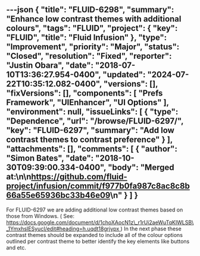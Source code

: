 ---json
{
  "title": "FLUID-6298",
  "summary": "Enhance low contrast themes with additional colours",
  "tags": "FLUID",
  "project": {
    "key": "FLUID",
    "title": "Fluid Infusion"
  },
  "type": "Improvement",
  "priority": "Major",
  "status": "Closed",
  "resolution": "Fixed",
  "reporter": "Justin Obara",
  "date": "2018-07-10T13:36:27.954-0400",
  "updated": "2024-07-22T10:35:12.082-0400",
  "versions": [],
  "fixVersions": [],
  "components": [
    "Prefs Framework",
    "UIEnhancer",
    "UI Options"
  ],
  "environment": null,
  "issueLinks": [
    {
      "type": "Dependence",
      "url": "/browse/FLUID-6297/",
      "key": "FLUID-6297",
      "summary": "Add low contrast themes to contrast preference"
    }
  ],
  "attachments": [],
  "comments": [
    {
      "author": "Simon Bates",
      "date": "2018-10-30T09:39:00.334-0400",
      "body": "Merged at:\n\n<https://github.com/fluid-project/infusion/commit/f977b0fa987c8ac8c8b66a55e65936bc33b46e09>\n"
    }
  ]
}
---
For FLUID-6297 we are adding additional low contrast themes based on those from Windows. ( See:  [https://docs.google.com/document/d/1choXAocN1z\_r1rUi2aeWuTqKIWLSB\_1YmxhsIESyucI/edit#heading=h.uqdt18grjypx ](https://docs.google.com/document/d/1choXAocN1z_r1rUi2aeWuTqKIWLSB_1YmxhsIESyucI/edit#heading=h.uqdt18grjypx)) In the next phase these contrast themes should be expanded to include all of the colour options outlined per contrast theme to better identify the key elements like buttons and etc.

        